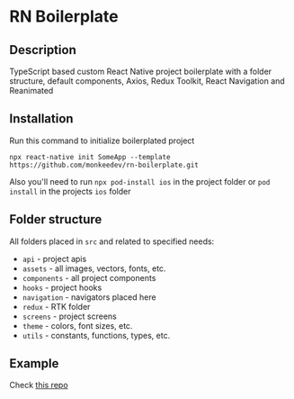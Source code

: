 # RN Boilerplate

## Description

TypeScript based custom React Native project boilerplate with a folder structure, default components, Axios, Redux Toolkit, React Navigation and Reanimated

## Installation

Run this command to initialize boilerplated project

`npx react-native init SomeApp --template https://github.com/monkeedev/rn-boilerplate.git`

Also you'll need to run `npx pod-install ios` in the project folder or `pod install` in the projects `ios` folder 

## Folder structure

All folders placed in `src` and related to specified needs:

- `api` - project apis
- `assets` - all images, vectors, fonts, etc.
- `components` - all project components
- `hooks` - project hooks
- `navigation` - navigators placed here
- `redux` - RTK folder
- `screens` - project screens
- `theme` - colors, font sizes, etc.
- `utils` - constants, functions, types, etc.

## Example

Check [this repo](https://github.com/monkeedev/rn-boilerplate-example)
